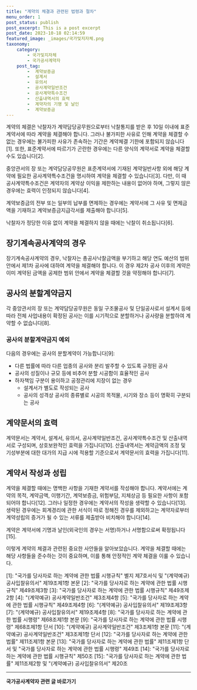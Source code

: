 ```yaml
---
title: "계약의 체결과 관련된 법령과 절차"
menu_order: 1
post_status: publish
post_excerpt: This is a post excerpt
post_date: 2023-10-18 02:14:59
featured_image: _images/국가및지자체.png
taxonomy:
    category:
        - 국가및지자체
        - 국가공사계약자
    post_tag:
        -  계약보증금
        -  설계서
        -  유의서
        -  공사계약일반조건
        -  공사계약특수조건
        -  산출내역서의 효력
        -  계약자의 기명 및 날인
        -  계약보증금
---
```



계약의 체결은 낙찰자가 계약담당공무원으로부터 낙찰통지를 받은 후 10일 이내에 표준계약서에 따라 계약을 체결해야 합니다. 그러나 불가피한 사유로 인해 계약을 체결할 수 없는 경우에는 불가피한 사유가 존속하는 기간은 계약체결 기한에 포함되지 않습니다[1]. 또한, 표준계약서에 따르기가 곤란한 경우에는 다른 양식의 계약서로 계약을 체결할 수도 있습니다[2].

중앙관서의 장 또는 계약담당공무원은 표준계약서에 기재된 계약일반사항 외에 해당 계약에 필요한 공사계약특수조건을 명시하여 계약을 체결할 수 있습니다[3]. 다만, 이 때 공사계약특수조건은 계약자의 계약상 이익을 제한하는 내용이 없어야 하며, 그렇지 않은 경우에는 효력이 인정되지 않습니다[4].

계약보증금의 전부 또는 일부의 납부를 면제하는 경우에는 계약서에 그 사유 및 면제금액을 기재하고 계약보증금지급각서를 제출해야 합니다[5].

낙찰자가 정당한 이유 없이 계약을 체결하지 않을 때에는 낙찰이 취소됩니다[6].

## 장기계속공사계약의 경우

장기계속공사계약의 경우, 낙찰자는 총공사낙찰금액을 부기하고 해당 연도 예산의 범위안에서 제1차 공사에 대하여 계약을 체결해야 합니다. 이 경우 제2차 공사 이후의 계약은 이미 계약된 금액을 공제한 범위 안에서 계약을 체결할 것을 약정해야 합니다[7].

## 공사의 분할계약금지

각 중앙관서의 장 또는 계약담당공무원은 동일 구조물공사 및 단일공사로서 설계서 등에 따라 전체 사업내용이 확정된 공사는 이를 시기적으로 분할하거나 공사량을 분할하여 계약할 수 없습니다[8].

### 공사의 분할계약금지 예외

다음의 경우에는 공사의 분할계약이 가능합니다[9]:
- 다른 법률에 따라 다른 업종의 공사와 분리 발주할 수 있도록 규정된 공사
- 공사의 성질이나 규모 등에 비추어 분할 시공함이 효율적인 공사
- 하자책임 구분이 용이하고 공정관리에 지장이 없는 경우
    - 설계서가 별도로 작성되는 공사
    - 공사의 성격상 공사의 종류별로 시공의 목적물, 시기와 장소 등이 명확히 구분되는 공사

## 계약문서의 효력

계약문서는 계약서, 설계서, 유의서, 공사계약일반조건, 공사계약특수조건 및 산출내역서로 구성되며, 상호보완적인 효력을 가집니다[10]. 산출내역서는 계약금액의 조정 및 기성부분에 대한 대가의 지급 시에 적용할 기준으로서 계약문서의 효력을 가집니다[11].

## 계약서 작성과 성립

계약을 체결할 때에는 명백한 사항을 기재한 계약서를 작성해야 합니다. 계약서에는 계약의 목적, 계약금액, 이행기간, 계약보증금, 위험부담, 지체상금 등 필요한 사항이 포함되어야 합니다[12]. 그러나 일정한 경우에는 계약서의 작성을 생략할 수 있습니다[13]. 생략된 경우에는 회계경리에 관한 서식이 따로 정해진 경우를 제외하고는 계약자로부터 계약성립의 증거가 될 수 있는 서류를 제출받아 비치해야 합니다[14].

계약은 계약서에 기명과 날인(외국인의 경우는 서명)하거나 서명함으로써 확정됩니다[15].

이렇게 계약의 체결과 관련된 중요한 사안들을 알아보았습니다. 계약을 체결할 때에는 해당 사항들을 준수하는 것이 중요하며, 이를 통해 안정적인 계약 체결을 이룰 수 있습니다.

[1]: "국가를 당사자로 하는 계약에 관한 법률 시행규칙" 별지 제7호서식 및 "(계약예규) 공사입찰유의서" 제19조제1항 본문
[2]: "국가를 당사자로 하는 계약에 관한 법률 시행규칙" 제49조제3항
[3]: "국가를 당사자로 하는 계약에 관한 법률 시행규칙" 제49조제2항
[4]: "(계약예규) 공사계약일반조건" 제3조제4항
[5]: "국가를 당사자로 하는 계약에 관한 법률 시행규칙" 제49조제4항
[6]: "(계약예규) 공사입찰유의서" 제19조제3항
[7]: "(계약예규) 공사입찰유의서" 제19조제4항
[8]: "국가를 당사자로 하는 계약에 관한 법률 시행령" 제68조제1항 본문
[9]: "국가를 당사자로 하는 계약에 관한 법률 시행령" 제68조제1항 단서
[10]: "(계약예규) 공사계약일반조건" 제3조제1항 본문
[11]: "(계약예규) 공사계약일반조건" 제3조제1항 단서
[12]: "국가를 당사자로 하는 계약에 관한 법률" 제11조제1항 본문
[13]: "국가를 당사자로 하는 계약에 관한 법률" 제11조제1항 단서 및 "국가를 당사자로 하는 계약에 관한 법률 시행령" 제49조
[14]: "국가를 당사자로 하는 계약에 관한 법률 시행규칙" 제50조
[15]: "국가를 당사자로 하는 계약에 관한 법률" 제11조제2항 및 "(계약예규) 공사입찰유의서" 제20조
<!-- wp:separator -->
<hr class="wp-block-separator has-alpha-channel-opacity"/>
<!-- /wp:separator -->

<!-- wp:group {"backgroundColor":"base","layout":{"type":"constrained"}} -->
<div class="wp-block-group has-base-background-color has-background"><!-- wp:paragraph {"align":"center","fontSize":"large"} -->
<p class="has-text-align-center has-large-font-size"><strong>국가공사계약자 관련 글 바로가기</strong></p>
<!-- /wp:paragraph -->


<!-- wp:latest-posts
{"categories":[{"id":6878,"count":19,"description":"","link":"https://uknowlaw.com/category/%ea%b5%ad%ea%b0%80%ea%b3%b5%ec%82%ac%ea%b3%84%ec%95%bd%ec%9e%90/","name":"국가공사계약자","slug":"국가공사계약자","taxonomy":"category","parent":0,"meta":[],"_links":{"self":[{"href":"https://uknowlaw.com/wp-json/wp/v2/categories/6878"}],"collection":[{"href":"https://uknowlaw.com/wp-json/wp/v2/categories"}],"about":[{"href":"https://uknowlaw.com/wp-json/wp/v2/taxonomies/category"}],"wp:post_type":[{"href":"https://uknowlaw.com/wp-json/wp/v2/posts?categories=6878"}],"curies":[{"name":"wp","href":"https://api.w.org/{rel}","templated":true}]}}],"postsToShow":100,"excerptLength":28,"postLayout":"grid","columns":2,"featuredImageAlign":"left","featuredImageSizeSlug":"large","fontSize":"medium"} /--></div>
<!-- /wp:group -->